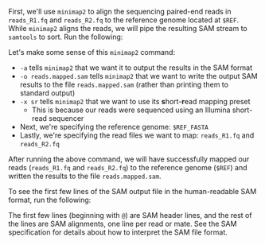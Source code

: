 <script>
import Link from "components/Link.svelte";
import Execute from "components/Execute.svelte";
</script>

First, we'll use `minimap2` to align the sequencing paired-end reads in `reads_R1.fq` and `reads_R2.fq` to the reference genome located at `$REF`. While `minimap2` aligns the reads, we will <Link href="https://en.wikipedia.org/wiki/Pipeline_(Unix)#Pipelines_in_command_line_interfaces">pipe</Link> the resulting SAM stream to `samtools` to sort. Run the following:

<Execute command="minimap2 -a -o reads.mapped.sam -x sr \ $REF_FASTA reads_R1.fq reads_R2.fq" />

Let's make some sense of this `minimap2` command:
- `-a` tells `minimap2` that we want it to output the results in the SAM format
- `-o reads.mapped.sam` tells `minimap2` that we want to write the output SAM results to the file `reads.mapped.sam` (rather than printing them to standard output)
- `-x sr` tells `minimap2` that we want to use its **s**hort-**r**ead mapping preset
  - This is because our reads were sequenced using an Illumina short-read sequencer
- Next, we're specifying the reference genome: `$REF_FASTA`
- Lastly, we're specifying the read files we want to map: `reads_R1.fq` and `reads_R2.fq`

After running the above command, we will have successfully mapped our reads (`reads_R1.fq` and `reads_R2.fq`) to the reference genome (`$REF`) and written the results to the file `reads.mapped.sam`.

To see the first few lines of the SAM output file in the human-readable SAM format, run the following:

<Execute command="head -n 5 reads.mapped.sam" />

The first few lines (beginning with `@`) are SAM header lines, and the rest of the lines are SAM alignments, one line per read or mate. See the <Link href="http://samtools.sourceforge.net/SAM1.pdf">SAM specification</Link> for details about how to interpret the SAM file format.
